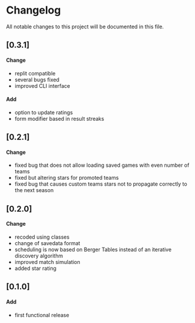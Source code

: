 # Changelog
All notable changes to this project will be documented in this file.

## [0.3.1]
#### Change 
 - replit compatible  
 - several bugs fixed
 - improved CLI interface  

#### Add
 - option to update ratings
 - form modifier based in result streaks
 
## [0.2.1]
#### Change 
 - fixed bug that does not allow loading saved games with even number of teams  
 - fixed but altering stars for promoted teams  
 - fixed bug that causes custom teams stars not to propagate correctly to the next season  

## [0.2.0]
#### Change    
 - recoded using classes  
 - change of savedata format  
 - scheduling is now based on Berger Tables instead of an iterative discovery algorithm  
 - improved match simulation  
 - added star rating  

## [0.1.0]
#### Add  
 - first functional release   
